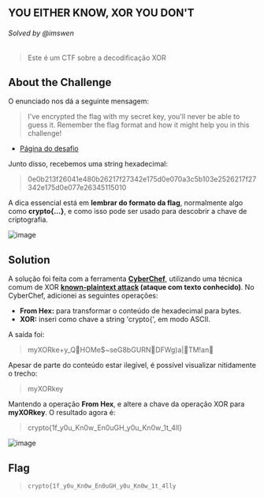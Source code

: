 ## YOU EITHER KNOW, XOR YOU DON'T
###### Solved by @imswen
> Este é um CTF sobre a decodificação XOR

## About the Challenge
O enunciado nos dá a seguinte mensagem:
> I've encrypted the flag with my secret key, you'll never be able to guess it.
> Remember the flag format and how it might help you in this challenge!

- [Página do desafio](https://cryptohack.org/courses/intro/xorkey1/)

Junto disso, recebemos uma string hexadecimal:
> 0e0b213f26041e480b26217f27342e175d0e070a3c5b103e2526217f27342e175d0e077e26345115010

A dica essencial está em **lembrar do formato da flag**, normalmente algo como **crypto{...}**, e como isso pode ser usado para descobrir a chave de criptografia.

![image](https://github.com/user-attachments/assets/a44a6b0d-ec49-4bc8-8ea3-ad4b9b856466)

## Solution
A solução foi feita com a ferramenta **[CyberChef](https://gchq.github.io/CyberChef/)**, utilizando uma técnica comum de XOR **[known-plaintext attack](https://en.wikipedia.org/wiki/Known-plaintext_attack) (ataque com texto conhecido)**.
No CyberChef, adicionei as seguintes operações:
- **From Hex:** para transformar o conteúdo de hexadecimal para bytes.
- **XOR:** inseri como chave a string 'crypto{', em modo ASCII.

A saída foi:
> myXORke+y_QHOMe$~seG8bGURNDFWg)a|TM!an

Apesar de parte do conteúdo estar ilegível, é possível visualizar nitidamente o trecho:
> myXORkey

Mantendo a operação **From Hex**, e altere a chave da operação XOR para **myXORkey**. O resultado agora é:
> crypto{1f_y0u_Kn0w_En0uGH_y0u_Kn0w_1t_4ll}

![image](https://github.com/user-attachments/assets/fc139eef-c3c3-4824-b5c8-ecf152fe4c38)

## Flag
> `crypto{1f_y0u_Kn0w_En0uGH_y0u_Kn0w_1t_4lly`
